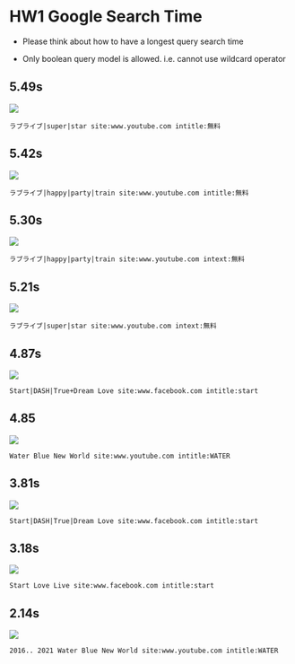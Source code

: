 # HW1 Google Search Time

+ Please think about how to have a longest query search time

+ Only boolean query model is allowed. i.e. cannot use wildcard operator

## 5.49s
![](https://i.imgur.com/VLwce6o.png)

```
ラブライブ|super|star site:www.youtube.com intitle:無料
```

## 5.42s
![](https://i.imgur.com/pzxH1mZ.png)

```
ラブライブ|happy|party|train site:www.youtube.com intitle:無料
```

## 5.30s
![](https://i.imgur.com/Br3oMoJ.png)

```
ラブライブ|happy|party|train site:www.youtube.com intext:無料
```

## 5.21s
![](https://i.imgur.com/N5jl0Ue.png)

```
ラブライブ|super|star site:www.youtube.com intext:無料
```

## 4.87s
![](https://i.imgur.com/xOvvN3N.png)

```
Start|DASH|True+Dream Love site:www.facebook.com intitle:start
```

## 4.85
![](https://i.imgur.com/nh35WAs.png)

```
Water Blue New World site:www.youtube.com intitle:WATER
```

## 3.81s
![](https://i.imgur.com/eVD2Za8.png)

```
Start|DASH|True|Dream Love site:www.facebook.com intitle:start
```

## 3.18s
![](https://i.imgur.com/JfIulyh.png)

```
Start Love Live site:www.facebook.com intitle:start
```

## 2.14s
![](https://i.imgur.com/0AZqgjD.png)

```
2016.. 2021 Water Blue New World site:www.youtube.com intitle:WATER
```